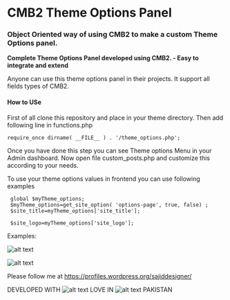 # CMB2 Theme Options Panel
### Object Oriented way of using CMB2 to make a custom Theme Options panel.

**Complete Theme Options Panel developed using CMB2. - Easy to integrate and extend**

Anyone can use this theme options panel in their projects. It support all fields types of CMB2.

#### How to USe
First of all clone this repository and place in your theme directory.
Then add following line in functions.php 

    require_once dirname( __FILE__ ) . '/theme_options.php'; 

Once you have done this step you can see Theme options Menu in your Admin dashboard. 
Now open file custom_posts.php and customize this according to your needs.

To use your theme options values in frontend you can use following examples

     global $myTheme_options;
     $myTheme_options=get_site_option( 'options-page', true, false) ;
     $site_title=myTheme_options['site_title'];
     
     $site_logo=myTheme_options['site_logo'];
     
     

Examples:

![alt text](https://github.com/sajiddesigner/CMB2-Theme-Options-Panel/blob/master/cmb_to1.png "first Image")



![alt text](https://github.com/sajiddesigner/CMB2-Theme-Options-Panel/blob/master/cmb_to.png "2nd Image")


Please follow me at https://profiles.wordpress.org/sajiddesigner/

DEVELOPED WITH ![alt text](https://github.com/sajiddesigner/CMB2-Theme-Options-Panel/blob/master/heart.png "Love & Peace") LOVE IN ![alt text](https://github.com/sajiddesigner/CMB2-Theme-Options-Panel/blob/master/pakistan.png "Peace") PAKISTAN

